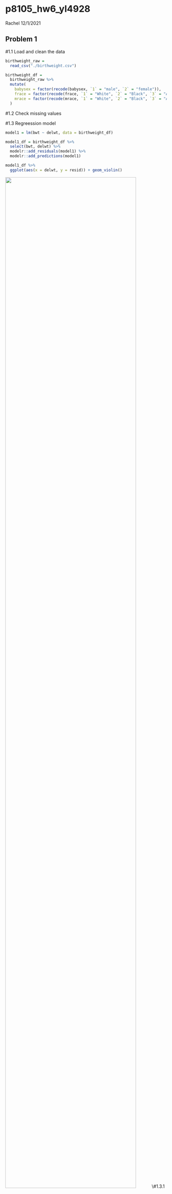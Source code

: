 p8105\_hw6\_yl4928
================
Rachel
12/1/2021

## Problem 1

\#1.1 Load and clean the data

``` r
birthweight_raw = 
  read_csv("./birthweight.csv")
```

``` r
birthweight_df = 
  birthweight_raw %>% 
  mutate(
    babysex = factor(recode(babysex, `1` = "male", `2` = "female")),
    frace = factor(recode(frace, `1` = "White", `2` = "Black", `3` = "Asian", `4` = "Puerto Rican", `8` = "Other", `9` = "Unknown")), 
    mrace = factor(recode(mrace, `1` = "White", `2` = "Black", `3` = "Asian", `4` = "Puerto Rican", `8` = "Other"))
  )
```

\#1.2 Check missing values

\#1.3 Regreession model

``` r
model1 = lm(bwt ~ delwt, data = birthweight_df)
```

``` r
model1_df = birthweight_df %>% 
  select(bwt, delwt) %>% 
  modelr::add_residuals(model1) %>% 
  modelr::add_predictions(model1)

model1_df %>% 
  ggplot(aes(x = delwt, y = resid)) + geom_violin()
```

<img src="p8105_hw6_ly4928_files/figure-gfm/unnamed-chunk-4-1.png" width="90%" />
\#1.3.1 Compare model to two others (One using length at birth and
gestational age as predictors (main effects only); One using head
circumference, length, sex, and all interactions (including the
three-way interaction) between these)

``` r
birthweight_cv_df = 
  crossv_mc(birthweight_df, 100) %>% 
  mutate(
    train = map(train, as_tibble), 
    test = map(test, as_tibble)
  ) %>% 
  
  mutate(
    model1 = map(train, ~lm(bwt ~ delwt, data = .x)),
    model2 = map(train, ~lm(bwt ~ blength + gaweeks, data = .x)),
    model3 = map(train, ~lm(bwt ~ bhead + blength + babysex + bhead*blength + bhead*babysex + blength*babysex + bhead*blength*babysex, data = .x))) %>% 
  
  mutate(
    rmse_model1 = map2_dbl(model1, test, ~rmse(model = .x, data = .y)), 
    rmse_model2 = map2_dbl(model2, test, ~rmse(model = .x, data = .y)), 
    rmse_model3 = map2_dbl(model3, test, ~rmse(model = .x, data = .y))
  )
```

…The output

``` r
birthweight_cv_df %>% 
  select(starts_with("rmse")) %>% 
  pivot_longer(
    everything(), 
    names_to = "model",
    values_to = "rmse",
    names_prefix = "rmse_"
  ) %>% 
  ggplot(aes(x = model, y = rmse)) + geom_boxplot()
```

<img src="p8105_hw6_ly4928_files/figure-gfm/unnamed-chunk-6-1.png" width="90%" />
Comparing to other two models, `Model3` is the best model.

## Problem 2

# Load the data

``` r
weather_df = 
  rnoaa::meteo_pull_monitors(
    c("USW00094728"),
    var = c("PRCP", "TMIN", "TMAX"), 
    date_min = "2017-01-01",
    date_max = "2017-12-31") %>%
  mutate(
    name = recode(id, USW00094728 = "CentralPark_NY"),
    tmin = tmin / 10,
    tmax = tmax / 10) %>%
  select(name, id, everything())
```

\#Bootstrapping

``` r
boot_sample = function(df) {
  sample_frac(df, replace = TRUE)
}
```

``` r
boot_sample(weather_df) %>% 
  ggplot(aes(x = tmin, y = tmax)) + 
  geom_point(alpha = .8) + 
  stat_smooth(method = "lm")
```

<img src="p8105_hw6_ly4928_files/figure-gfm/unnamed-chunk-9-1.png" width="90%" />

``` r
bootstrapping = 
  tibble(
    strap_number = 1:5000,
    strap_sample = rerun(5000, boot_sample(weather_df))
  )
```

``` r
bootstrap_results_r = 
  bootstrapping %>% 
  mutate(
    models = map(strap_sample, ~lm(tmax~tmin, data = .x)), 
    results1 = map(models, broom::glance)
  ) %>%
  select(-strap_sample, -models) %>% 
  unnest(results1)

bootstrap_results_r %>% 
  ggplot(aes(x = r.squared)) + geom_density()
```

<img src="p8105_hw6_ly4928_files/figure-gfm/unnamed-chunk-11-1.png" width="90%" />
The distribution is approximately normal, however, it has a heavy tail
extending to low values, features that may be related to the frequency
with large outliers are included in the bootstrap sample.

``` r
bootstrap_results_beta = 
  bootstrapping %>% 
  mutate(
    models = map(strap_sample, ~lm(tmax ~ tmin, data = .x)),
    results2 = map(models, broom::tidy)
  ) %>% 
  select(-strap_sample, -models) %>% 
  unnest(results2)

bootstrap_results_log = 
  bootstrap_results_beta %>% 
  select(strap_number, term, estimate) %>% 
  pivot_wider(
    names_from = term, 
    values_from = estimate
  ) %>% 
  mutate(log = log(`(Intercept)`*`tmin`))


ggplot(bootstrap_results_log, aes(x = log)) + geom_density()
```

<img src="p8105_hw6_ly4928_files/figure-gfm/unnamed-chunk-12-1.png" width="90%" />
The distribution is also approximately normal, a little tail extending
to lower values, which indicates tehre might be large outliers included.

\#Confidence interval

``` r
bootstrap_results_r %>% 
  summarise(
    ci_lower = quantile(r.squared, 0.025),
    ci_upper = quantile(r.squared, 0.975)
  ) %>% 
  knitr::kable()
```

| ci\_lower | ci\_upper |
|----------:|----------:|
| 0.8938429 | 0.9277504 |

``` r
bootstrap_results_log %>% 
  summarise(
    ci_lower = quantile(log, 0.025), 
    ci_upper = quantile(log, 0.975)
  ) %>% 
  knitr::kable()
```

| ci\_lower | ci\_upper |
|----------:|----------:|
|  1.964595 |  2.058463 |

The 95% confidence intervals are `(0.8940, 0.9274)` and
`(1.9657,2.0586)` for `r-squared` and `log(beta0*beta1)`, respectively.
